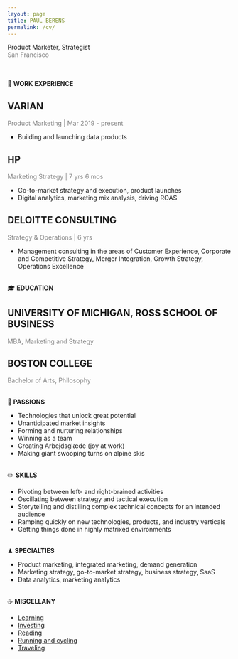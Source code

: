 ```yaml
---
layout: page
title: PAUL BERENS
permalink: /cv/
---
```

Product Marketer, Strategist
<br><span style="color:gray">San Francisco</span>
<br><a class="muted" href="mailto:p@berens.co"><i class="far fa-envelope"></i></a><span style="color:gray">&nbsp;&nbsp;&nbsp;</span><a class="muted" href="https://angel.co/berens" target="_blank"><i class="fab fa-angellist"></i></a><span style="color:gray">&nbsp;&nbsp;&nbsp;</span><a class="muted" href="https://linkedin.com/in/berensp" target="_blank"><i class="fab fa-linkedin-in"></i></a>

<br><span class="muted small">💼 <b>WORK EXPERIENCE</b></span>

## VARIAN
<span style="color:gray">Product Marketing | Mar 2019 - present</span>
- Building and launching data products

## HP
<span style="color:gray">Marketing Strategy | 7 yrs 6 mos</span>
- Go-to-market strategy and execution, product launches
- Digital analytics, marketing mix analysis, driving ROAS

## DELOITTE CONSULTING
<span style="color:gray">Strategy & Operations | 6 yrs</span>
- Management consulting in the areas of Customer Experience, Corporate and Competitive Strategy, Merger Integration, Growth Strategy, Operations Excellence

<br><span class="muted small">🎓 <b>EDUCATION</b></span>

## UNIVERSITY OF MICHIGAN, ROSS SCHOOL OF BUSINESS
<span style="color:gray">MBA, Marketing and Strategy</span>

## BOSTON COLLEGE
<span style="color:gray">Bachelor of Arts, Philosophy</span>

<br><span class="muted small">💙 <b>PASSIONS</b></span>
- Technologies that unlock great potential
- Unanticipated market insights
- Forming and nurturing relationships
- Winning as a team
- Creating Arbejdsglæde (joy at work)
- Making giant swooping turns on alpine skis

<br><span class="muted small">✏️ <b>SKILLS</b></span>
- Pivoting between left- and right-brained activities
- Oscillating between strategy and tactical execution
- Storytelling and distilling complex technical concepts for an intended audience
- Ramping quickly on new technologies, products, and industry verticals
- Getting things done in highly matrixed environments

<br><span class="muted small">♟ <b>SPECIALTIES</b></span>
- Product marketing, integrated marketing, demand generation
- Marketing strategy, go-to-market strategy, business strategy, SaaS
- Data analytics, marketing analytics

<br><span class="muted small">☕ <b>MISCELLANY</b></span>
- [Learning](/learning/)
- [Investing](/portfolio/)
- [Reading](/books/)
- <a href="https://www.strava.com/athletes/berenzino" target="_blank">Running and cycling</a>
- [Traveling](/countries/)